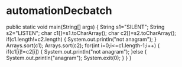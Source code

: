 # automationDecbatch
public static void main(String[] args) {
		String s1="SILENT";
		String s2="LISTEN";
		char c1[]=s1.toCharArray();
		char c2[]=s2.toCharArray();
		if(c1.length!=c2.length)
		{
			System.out.println("not anagram");
		}
		Arrays.sort(c1);
		Arrays.sort(c2);
		for(int i=0;i<=c1.length-1;i++)
		{
			if(c1[i]!=c2[i])
			{
				System.out.println("not anagram");
			}else {
				System.out.println("anagram");
				System.exit(0);
			}
		}
	}


